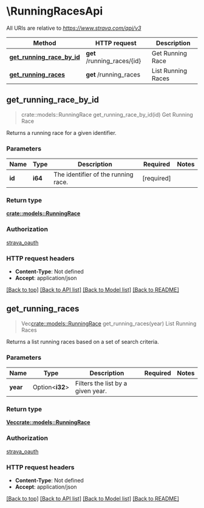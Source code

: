 # \RunningRacesApi

All URIs are relative to *https://www.strava.com/api/v3*

Method | HTTP request | Description
------------- | ------------- | -------------
[**get_running_race_by_id**](RunningRacesApi.md#get_running_race_by_id) | **get** /running_races/{id} | Get Running Race
[**get_running_races**](RunningRacesApi.md#get_running_races) | **get** /running_races | List Running Races



## get_running_race_by_id

> crate::models::RunningRace get_running_race_by_id(id)
Get Running Race

Returns a running race for a given identifier.

### Parameters


Name | Type | Description  | Required | Notes
------------- | ------------- | ------------- | ------------- | -------------
**id** | **i64** | The identifier of the running race. | [required] |

### Return type

[**crate::models::RunningRace**](RunningRace.md)

### Authorization

[strava_oauth](../README.md#strava_oauth)

### HTTP request headers

- **Content-Type**: Not defined
- **Accept**: application/json

[[Back to top]](#) [[Back to API list]](../README.md#documentation-for-api-endpoints) [[Back to Model list]](../README.md#documentation-for-models) [[Back to README]](../README.md)


## get_running_races

> Vec<crate::models::RunningRace> get_running_races(year)
List Running Races

Returns a list running races based on a set of search criteria.

### Parameters


Name | Type | Description  | Required | Notes
------------- | ------------- | ------------- | ------------- | -------------
**year** | Option<**i32**> | Filters the list by a given year. |  |

### Return type

[**Vec<crate::models::RunningRace>**](RunningRace.md)

### Authorization

[strava_oauth](../README.md#strava_oauth)

### HTTP request headers

- **Content-Type**: Not defined
- **Accept**: application/json

[[Back to top]](#) [[Back to API list]](../README.md#documentation-for-api-endpoints) [[Back to Model list]](../README.md#documentation-for-models) [[Back to README]](../README.md)

